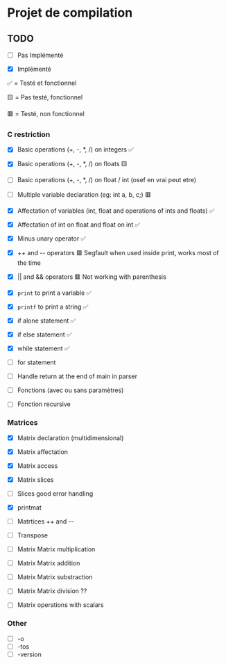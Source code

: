 # Projet de compilation

## TODO
- [ ] Pas Implémenté

- [x] Implémenté

✅ = Testé et fonctionnel

🟨 = Pas testé, fonctionnel

🟥 = Testé, non fonctionnel

### C restriction
- [x] Basic operations (+, -, *, /) on integers ✅
- [x] Basic operations (+, -, *, /) on floats 🟨
- [ ] Basic operations (+, -, *, /) on float / int   (osef en vrai peut etre)
- [ ] Multiple variable declaration (eg: int a, b, c;) 🟥
- [x] Affectation of variables (int, float and operations of ints and floats) ✅
- [x] Affectation of int on float and float on int ✅
- [x] Minus unary operator ✅
- [x] ++ and -- operators 🟥 Segfault when used inside print, works most of the time
- [x] || and && operators 🟥 Not working with parenthesis

- [x] `print` to print a variable ✅
- [x] `printf` to print a string ✅
- [x] if alone statement ✅
- [x] if else statement ✅
- [x] while statement ✅
- [ ] for statement
- [ ] Handle return at the end of main in parser
- [ ] Fonctions (avec ou sans paramètres)
- [ ] Fonction recursive


### Matrices
- [x] Matrix declaration (multidimensional)
- [x] Matrix affectation
- [x] Matrix access
- [x] Matrix slices 
- [ ] Slices good error handling
- [x] printmat
- [ ] Matrtices ++ and --
- [ ] Transpose
- [ ] Matrix Matrix multiplication
- [ ] Matrix Matrix addition
- [ ] Matrix Matrix substraction
- [ ] Matrix Matrix division ??
- [ ] Matrix operations with scalars


### Other
- [ ] -o 
- [ ] -tos 
- [ ] -version
